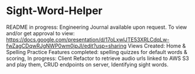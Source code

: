 # Sight-Word-Helper
README in progress:
Engineering Journal available upon request.
To view and/or get approval to view: https://docs.google.com/presentation/d/17oLxwlJTE53XRLCdqLw-fwZagCDqwRJgNWP0wm0jpJI/edit?usp=sharing
Views Created: Home & Spelling Practice
Features completed:  spelling quizzes for default words & scoring,
In progress: Client Refactor to retrieve audio urls linked to AWS S3 and play them, CRUD endpoints on server, Identifying sight words.